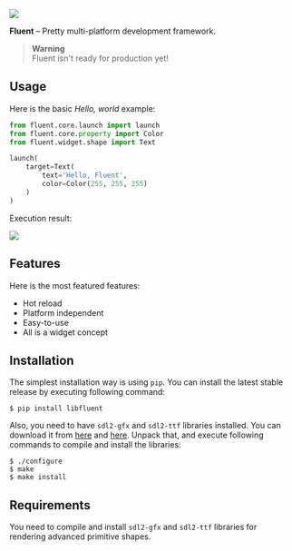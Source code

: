 ![](https://imgur.com/download/6hKZqiN/)

**Fluent** – Pretty multi-platform development framework.

> **Warning**  
> Fluent isn't ready for production yet!

## Usage

Here is the basic *Hello, world* example:

```python
from fluent.core.launch import launch
from fluent.core.property import Color
from fluent.widget.shape import Text

launch(
    target=Text(
        text='Hello, Fluent',
        color=Color(255, 255, 255)
    )
)
```

Execution result:

![](https://i.imgur.com/7kcBUeL.png)

## Features

Here is the most featured features:

- Hot reload
- Platform independent
- Easy-to-use
- All is a widget concept

## Installation

The simplest installation way is using `pip`. You can install the latest stable release by executing following command:

```console
$ pip install libfluent
```

Also, you need to have `sdl2-gfx` and `sdl2-ttf` libraries installed. You can download it from [here](http://www.ferzkopp.net/Software/SDL2_gfx/SDL2_gfx-1.0.4.zip) and [here](https://www.libsdl.org/projects/SDL_ttf/release/SDL2_ttf-2.0.15.zip). Unpack that, and execute following commands to compile and install the libraries:

```console
$ ./configure
$ make
$ make install
```

## Requirements

You need to compile and install `sdl2-gfx` and `sdl2-ttf` libraries for rendering advanced primitive shapes.
